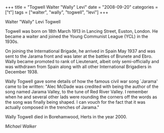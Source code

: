 +++
title = "Togwell Walter "Wally" Levi"
date = "2008-09-20"
categories = ["t"]
tags = ["walter", "wally", "togwell", "levi"]
+++

Walter "Wally" Levi Togwell

Togwell was born on 18th March 1913 in Lancing Street, Euston, London. He became a waiter and joined the Young Communist League (YCL) in the 1930s.

On joining the International Brigade, he arrived in Spain May 1937 and was sent to the Jarama front and was later at the battles of Brunete and Ebro. Wally became promoted to rank of Lieutenant, albeit only semi-officially and was withdrawn from Spain along with all other International Brigadiers in December 1938.

Wally Togwell gave some details of how the famous civil war song \`Jarama' came to be written: "Alec McDade was credited with being the author of the song named Jarama Valley, to the tune of Red River Valley. I remember when he and several other lads were rounding the corners off the words as the song was finally being shaped. I can vouch for the fact that it was actually composed in the trenches of Jarama."

Wally Togwell died in Borehamwood, Herts in the year 2000.

_Michael Walker_

